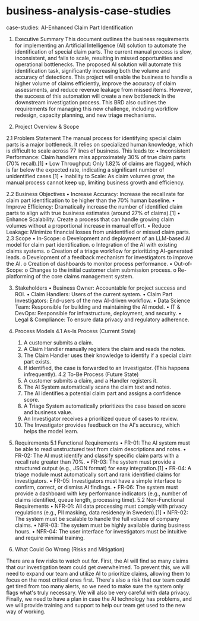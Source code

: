 # business-analysis-case-studies

case-studies: AI-Enhanced Claim Part Identification

1. Executive Summary
This document outlines the business requirements for implementing an Artificial Intelligence (AI) solution to automate the identification of special claim parts. The current manual process is slow, inconsistent, and fails to scale, resulting in missed opportunities and operational bottlenecks.
The proposed AI solution will automate this identification task, significantly increasing both the volume and accuracy of detections. This project will enable the business to handle a higher volume of claims efficiently, improve the accuracy of claim assessments, and reduce revenue leakage from missed items.
However, the success of this automation will create a new bottleneck in the downstream investigation process. This BRD also outlines the requirements for managing this new challenge, including workflow redesign, capacity planning, and new triage mechanisms.

2. Project Overview & Scope

2.1 Problem Statement
   The manual process for identifying special claim parts is a major bottleneck. It relies on specialized human knowledge, which is difficult to scale across 77 lines of business. This leads to:
      •	Inconsistent Performance: Claim handlers miss approximately 30% of true claim parts (70% recall).[1]
      •	Low Throughput: Only 1.82% of claims are flagged, which is far below the expected rate, indicating a significant number of unidentified cases.[1]
      •	Inability to Scale: As claim volumes grow, the manual process cannot keep up, limiting business growth and efficiency.

2.2 Business Objectives
      •	Increase Accuracy: Increase the recall rate for claim part identification to be higher than the 70% human baseline.
      •	Improve Efficiency: Dramatically increase the number of identified claim parts to align with true business estimates (around 27% of claims).[1]
      •	Enhance Scalability: Create a process that can handle growing claim volumes without a proportional increase in manual effort.
      •	Reduce Leakage: Minimize financial losses from unidentified or missed claim parts.
2.3 Scope
      •	In-Scope:
        o	Development and deployment of an LLM-based AI model for claim part identification.
        o	Integration of the AI with existing claims systems.
        o	Creation of a triage workflow for prioritizing AI-generated leads.
        o	Development of a feedback mechanism for investigators to improve the AI.
        o	Creation of dashboards to monitor process performance.
      •	Out-of-Scope:
        o	Changes to the initial customer claim submission process.
        o	Re-platforming of the core claims management system.

3. Stakeholders
    •	Business Owner: Accountable for project success and ROI.
    •	Claim Handlers: Users of the current system.
    •	Claim Part Investigators: End-users of the new AI-driven workflow.
    •	Data Science Team: Responsible for building and maintaining the AI model.
    •	IT & DevOps: Responsible for infrastructure, deployment, and security.
    •	Legal & Compliance: To ensure data privacy and regulatory adherence.
 
4. Process Models
4.1 As-Is Process (Current State)
    1.	A customer submits a claim.
    2.	A Claim Handler manually registers the claim and reads the notes.
    3.	The Claim Handler uses their knowledge to identify if a special claim part exists.
    4.	If identified, the case is forwarded to an Investigator. (This happens infrequently).
4.2 To-Be Process (Future State)
    1.	A customer submits a claim, and a Handler registers it.
    2.	The AI System automatically scans the claim text and notes.
    3.	The AI identifies a potential claim part and assigns a confidence score.
    4.	A Triage System automatically prioritizes the case based on score and business value.
    5.	An Investigator receives a prioritized queue of cases to review.
    6.	The Investigator provides feedback on the AI's accuracy, which helps the model learn.

5. Requirements
5.1 Functional Requirements
    •	FR-01: The AI system must be able to read unstructured text from claim descriptions and notes.
    •	FR-02: The AI must identify and classify specific claim parts with a recall rate greater than 70%.
    •	FR-03: The system must provide a structured output (e.g., JSON format) for easy integration.[1]
    •	FR-04: A triage module must automatically sort and rank identified claims for investigators.
    •	FR-05: Investigators must have a simple interface to confirm, correct, or dismiss AI findings.
    •	FR-06: The system must provide a dashboard with key performance indicators (e.g., number of claims identified, queue length, processing time).
5.2 Non-Functional Requirements
    •	NFR-01: All data processing must comply with privacy regulations (e.g., PII masking, data residency in Sweden).[1]
    •	NFR-02: The system must be scalable to handle the full volume of company claims.
    •	NFR-03: The system must be highly available during business hours.
    •	NFR-04: The user interface for investigators must be intuitive and require minimal training.

6. What Could Go Wrong (Risks and Mitigation)

There are a few risks to watch out for. 
First, the AI will find so many claims that our investigation team could get overwhelmed. 
To prevent this, we will need to expand our team and utilize AI to prioritize claims, allowing them to focus on the most critical ones first. 
There's also a risk that our team could get tired from too many alerts, so we need to make sure the system only flags what's truly necessary. 
We will also be very careful with data privacy. Finally, we need to have a plan in case the AI technology has problems, and we will provide training and support to help our team get used to the new way of working.
